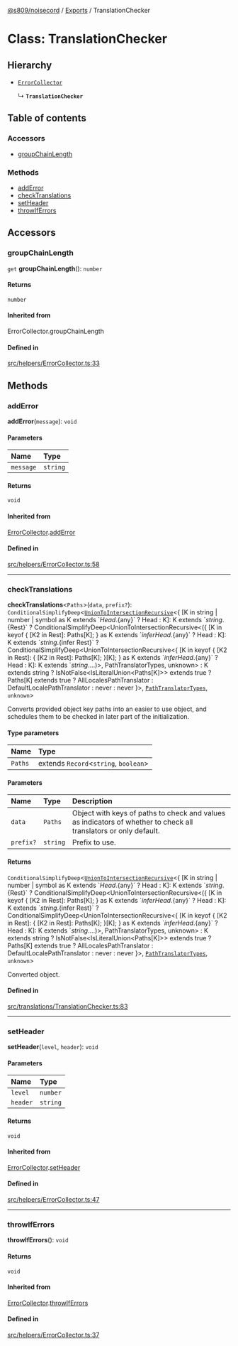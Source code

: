 [@s809/noisecord](../README.md) / [Exports](../modules.md) / TranslationChecker

# Class: TranslationChecker

## Hierarchy

- [`ErrorCollector`](ErrorCollector.md)

  ↳ **`TranslationChecker`**

## Table of contents

### Accessors

- [groupChainLength](TranslationChecker-1.md#groupchainlength)

### Methods

- [addError](TranslationChecker-1.md#adderror)
- [checkTranslations](TranslationChecker-1.md#checktranslations)
- [setHeader](TranslationChecker-1.md#setheader)
- [throwIfErrors](TranslationChecker-1.md#throwiferrors)

## Accessors

### groupChainLength

`get` **groupChainLength**(): `number`

#### Returns

`number`

#### Inherited from

ErrorCollector.groupChainLength

#### Defined in

[src/helpers/ErrorCollector.ts:33](https://github.com/s809/noisecord/blob/b944b1f/src/helpers/ErrorCollector.ts#L33)

## Methods

### addError

**addError**(`message`): `void`

#### Parameters

| Name | Type |
| :------ | :------ |
| `message` | `string` |

#### Returns

`void`

#### Inherited from

[ErrorCollector](ErrorCollector.md).[addError](ErrorCollector.md#adderror)

#### Defined in

[src/helpers/ErrorCollector.ts:58](https://github.com/s809/noisecord/blob/b944b1f/src/helpers/ErrorCollector.ts#L58)

___

### checkTranslations

**checkTranslations**<`Paths`\>(`data`, `prefix?`): `ConditionalSimplifyDeep`<[`UnionToIntersectionRecursive`](../modules.md#uniontointersectionrecursive)<{ [K in string \| number \| symbol as K extends \`${Head}.${any}\` ? Head : K]: K extends \`${string}.${Rest}\` ? ConditionalSimplifyDeep<UnionToIntersectionRecursive<({ [K in keyof { [K2 in Rest]: Paths[K]; } as K extends \`${infer Head}.${any}\` ? Head : K]: K extends \`${string}.${infer Rest}\` ? ConditionalSimplifyDeep<UnionToIntersectionRecursive<{ [K in keyof { [K2 in Rest]: { [K2 in Rest]: Paths[K]; }[K]; } as K extends \`${infer Head}.${any}\` ? Head : K]: K extends \`${string}.$...)\>, PathTranslatorTypes, unknown\> : K extends string ? IsNotFalse<IsLiteralUnion<Paths[K]\>\> extends true ? Paths[K] extends true ? AllLocalesPathTranslator : DefaultLocalePathTranslator : never : never }\>, [`PathTranslatorTypes`](../modules/TranslationChecker.md#pathtranslatortypes), `unknown`\>

Converts provided object key paths into an easier to use object, and schedules them to be checked in later part of the initialization.

#### Type parameters

| Name | Type |
| :------ | :------ |
| `Paths` | extends `Record`<`string`, `boolean`\> |

#### Parameters

| Name | Type | Description |
| :------ | :------ | :------ |
| `data` | `Paths` | Object with keys of paths to check and values as indicators of whether to check all translators or only default. |
| `prefix?` | `string` | Prefix to use. |

#### Returns

`ConditionalSimplifyDeep`<[`UnionToIntersectionRecursive`](../modules.md#uniontointersectionrecursive)<{ [K in string \| number \| symbol as K extends \`${Head}.${any}\` ? Head : K]: K extends \`${string}.${Rest}\` ? ConditionalSimplifyDeep<UnionToIntersectionRecursive<({ [K in keyof { [K2 in Rest]: Paths[K]; } as K extends \`${infer Head}.${any}\` ? Head : K]: K extends \`${string}.${infer Rest}\` ? ConditionalSimplifyDeep<UnionToIntersectionRecursive<{ [K in keyof { [K2 in Rest]: { [K2 in Rest]: Paths[K]; }[K]; } as K extends \`${infer Head}.${any}\` ? Head : K]: K extends \`${string}.$...)\>, PathTranslatorTypes, unknown\> : K extends string ? IsNotFalse<IsLiteralUnion<Paths[K]\>\> extends true ? Paths[K] extends true ? AllLocalesPathTranslator : DefaultLocalePathTranslator : never : never }\>, [`PathTranslatorTypes`](../modules/TranslationChecker.md#pathtranslatortypes), `unknown`\>

Converted object.

#### Defined in

[src/translations/TranslationChecker.ts:83](https://github.com/s809/noisecord/blob/b944b1f/src/translations/TranslationChecker.ts#L83)

___

### setHeader

**setHeader**(`level`, `header`): `void`

#### Parameters

| Name | Type |
| :------ | :------ |
| `level` | `number` |
| `header` | `string` |

#### Returns

`void`

#### Inherited from

[ErrorCollector](ErrorCollector.md).[setHeader](ErrorCollector.md#setheader)

#### Defined in

[src/helpers/ErrorCollector.ts:47](https://github.com/s809/noisecord/blob/b944b1f/src/helpers/ErrorCollector.ts#L47)

___

### throwIfErrors

**throwIfErrors**(): `void`

#### Returns

`void`

#### Inherited from

[ErrorCollector](ErrorCollector.md).[throwIfErrors](ErrorCollector.md#throwiferrors)

#### Defined in

[src/helpers/ErrorCollector.ts:37](https://github.com/s809/noisecord/blob/b944b1f/src/helpers/ErrorCollector.ts#L37)
